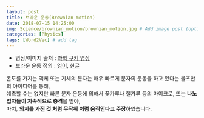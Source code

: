 ```yaml
---
layout: post
title: 브라운 운동(Brownian motion) 
date: 2018-07-15 14:25:00
img: Science/brownian_motion/brownian_motion.jpg # Add image post (optional)
categories: [Physics] 
tags: [Word2Vec] # add tag
---
```

+ 영상/이미지 출처 : [과학 쿠키 영상](https://www.youtube.com/watch?v=8ZO4gKa6y6w) 
+ 브라운 운동 정의 : [영어](https://en.wikipedia.org/wiki/Brownian_motion), [한글](https://ko.wikipedia.org/wiki/%EB%B8%8C%EB%9D%BC%EC%9A%B4_%EC%9A%B4%EB%8F%99)

온도를 가지는 액체 또는 기체의 분자는 매우 빠르게 분자의 운동을 하고 있다는 볼츠만의 아이디어를 통해, <br>
예측할 수는 없지만 빠른 분자 운동에 의해서 꽃가루나 철가루 등의 마이크로, 또는 **나노 입자들이 지속적으로 충격**을 받아, <br>
마치, **의지를 가진 것 처럼 무작위 처럼 움직인다고 주장**하였습니다.



 


    
    
  
